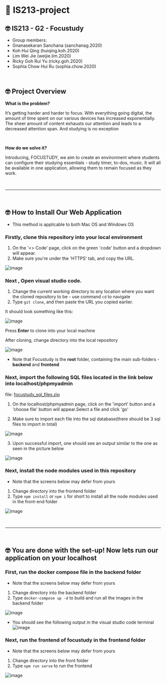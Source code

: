 # :wave: IS213-project

## 🤓 IS213 - G2 - Focustudy
* Group members:
* Gnanasekaran Sanchana (sanchanag.2020)
* Koh Hui Qing (huiqing.koh.2020)
* Lim Wei Jie (weijie.lim.2020)
* Ricky Goh Rui Yu (ricky.goh.2020)
* Sophia Chow Hui Ru (sophia.chow.2020)

<br>

## 🤓 Project Overview ##

**What is the problem?**

It’s getting harder and harder to focus. With everything going digital, the amount of time spent on our various devices has increased exponentially. The sheer amount of content exhausts our attention and leads to a decreased attention span. And studying is no exception

<br>

**How do we solve it?**

Introducing, FOCUSTUDY, we aim to create an environment where students can configure their studying essentials - study timer, to-dos, music. It will all be available in one application, allowing them to remain focused as they work.


<br>
<hr>
<br>



## 🤓 How to Install Our Web Application ##
* This method is applicable to both Mac OS and Windows OS


### Firstly, clone this repository into your local environment

1. On the '<> Code' page, click on the green 'code' button and a dropdown will appear.
2. Make sure you're under the 'HTTPS' tab, and copy the URL.

![image](https://user-images.githubusercontent.com/89062463/161909869-f189cfa5-78f4-41d3-bf8a-0bf446320fb0.png)


### Next , Open visual studio code. 

1. Change the current working directory to any location where you want the cloned repository to be - use command ```cd``` <path> to navigate
2. Type ```git clone```, and then paste the URL you copied earlier.

It should look something like this:

![image](https://user-images.githubusercontent.com/89062463/161921586-99ed9312-4a70-4f6f-b5c9-e15ce18f36db.png)

Press **Enter** to clone into your local machine
  
After cloning, change directory into the local repository
  
![image](https://user-images.githubusercontent.com/89062463/161921933-ac1b8639-8945-4229-bb20-cb9c779fd647.png)


* Note that Focustudy is the **root** folder, containing the main sub-folders - **backend** and **frontend**
  
  


### Next, import the following SQL files located in the link below into localhost/phpmyadmin

file: [focustudy_sql_files.zip](https://github.com/Lim-Wei-Jie/Focustudy/files/8423838/focustudy_sql_files.zip)

1. On the localhost/phpmyadmin page, click on the 'import' button and a 'choose file' button will appear.Select a file and click 'go'
  
2. Make sure to import each file into the sql database(there should be 3 sql files to import in total)

![image](https://user-images.githubusercontent.com/89062463/161923068-2a996e15-43d6-424b-932a-eb7c072bb9e1.png)

3. Upon successful import, one should see an output similar to the one as seen in the picture below

![image](https://user-images.githubusercontent.com/89062463/161901577-de4b947e-d212-4e83-b42d-0436e270215a.png)
  
  

### Next, install the node modules used in this repository
  
* Note that the screens below may defer from yours
  
1. Change directory into the frontend folder
2. Type ```npm install``` or ```npm i``` for short to install all the node modules used in the front-end folder

![image](https://user-images.githubusercontent.com/89062463/161926166-26749e88-00fe-4297-b52d-072d828bf697.png)
  
  





<br>
<hr>
<br>
  
  
  
 ## 🤓 You are done with the set-up! Now lets run our application on your localhost ##

  
  ### First, run the docker compose file in the backend folder
  
* Note that the screens below may defer from yours
  
1. Change directory into the backend folder
2. Type ```docker-compose up -d``` to build and run all the images in the backend folder

![image](https://user-images.githubusercontent.com/89062463/161928446-ef7fc181-baff-4c2c-b1c9-c24dda09af67.png)

* You should see the following output in the visual studio code terminal
![image](https://user-images.githubusercontent.com/89062463/161928947-4482ab14-3e51-45ba-a702-200a512d681d.png)
 
 
### Next, run the frontend of focustudy in the frontend folder
  
  * Note that the screens below may defer from yours
  
1. Change directory into the front folder
2. Type ```npm run serve``` to run the frontend
  
  
![image](https://user-images.githubusercontent.com/89062463/161932600-d6d1f1a7-6252-411b-a190-3072c56289c6.png)
  
  
  

  
  
  
  
  
  
  
  
  
  
 











